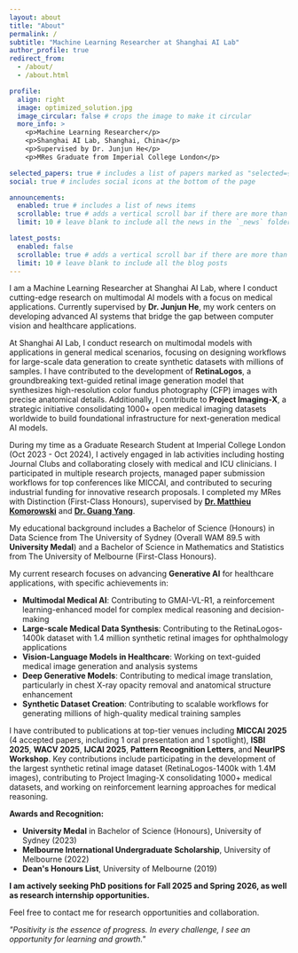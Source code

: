 ```yaml
---
layout: about
title: "About"
permalink: /
subtitle: "Machine Learning Researcher at Shanghai AI Lab"
author_profile: true
redirect_from:
  - /about/
  - /about.html

profile:
  align: right
  image: optimized_solution.jpg
  image_circular: false # crops the image to make it circular
  more_info: >
    <p>Machine Learning Researcher</p>
    <p>Shanghai AI Lab, Shanghai, China</p>
    <p>Supervised by Dr. Junjun He</p>
    <p>MRes Graduate from Imperial College London</p>

selected_papers: true # includes a list of papers marked as "selected={true}"
social: true # includes social icons at the bottom of the page

announcements:
  enabled: true # includes a list of news items
  scrollable: true # adds a vertical scroll bar if there are more than 3 news items
  limit: 10 # leave blank to include all the news in the `_news` folder

latest_posts:
  enabled: false
  scrollable: true # adds a vertical scroll bar if there are more than 3 new posts items
  limit: 10 # leave blank to include all the blog posts
---
```


I am a Machine Learning Researcher at Shanghai AI Lab, where I conduct cutting-edge research on multimodal AI models with a focus on medical applications. Currently supervised by **Dr. Junjun He**, my work centers on developing advanced AI systems that bridge the gap between computer vision and healthcare applications.

At Shanghai AI Lab, I conduct research on multimodal models with applications in general medical scenarios, focusing on designing workflows for large-scale data generation to create synthetic datasets with millions of samples. I have contributed to the development of **RetinaLogos**, a groundbreaking text-guided retinal image generation model that synthesizes high-resolution color fundus photography (CFP) images with precise anatomical details. Additionally, I contribute to **Project Imaging-X**, a strategic initiative consolidating 1000+ open medical imaging datasets worldwide to build foundational infrastructure for next-generation medical AI models.

During my time as a Graduate Research Student at Imperial College London (Oct 2023 - Oct 2024), I actively engaged in lab activities including hosting Journal Clubs and collaborating closely with medical and ICU clinicians. I participated in multiple research projects, managed paper submission workflows for top conferences like MICCAI, and contributed to securing industrial funding for innovative research proposals. I completed my MRes with Distinction (First-Class Honours), supervised by [**Dr. Matthieu Komorowski**](https://www.linkedin.com/in/matthieukomorowski/) and [**Dr. Guang Yang**](https://www.linkedin.com/in/gyangmedia/).

My educational background includes a Bachelor of Science (Honours) in Data Science from The University of Sydney (Overall WAM 89.5 with **University Medal**) and a Bachelor of Science in Mathematics and Statistics from The University of Melbourne (First-Class Honours).

My current research focuses on advancing **Generative AI** for healthcare applications, with specific achievements in:

- **Multimodal Medical AI**: Contributing to GMAI-VL-R1, a reinforcement learning-enhanced model for complex medical reasoning and decision-making
- **Large-scale Medical Data Synthesis**: Contributing to the RetinaLogos-1400k dataset with 1.4 million synthetic retinal images for ophthalmology applications
- **Vision-Language Models in Healthcare**: Working on text-guided medical image generation and analysis systems
- **Deep Generative Models**: Contributing to medical image translation, particularly in chest X-ray opacity removal and anatomical structure enhancement
- **Synthetic Dataset Creation**: Contributing to scalable workflows for generating millions of high-quality medical training samples

I have contributed to publications at top-tier venues including **MICCAI 2025** (4 accepted papers, including 1 oral presentation and 1 spotlight), **ISBI 2025**, **WACV 2025**, **IJCAI 2025**, **Pattern Recognition Letters**, and **NeurIPS Workshop**. Key contributions include participating in the development of the largest synthetic retinal image dataset (RetinaLogos-1400k with 1.4M images), contributing to Project Imaging-X consolidating 1000+ medical datasets, and working on reinforcement learning approaches for medical reasoning.

**Awards and Recognition:**

- **University Medal** in Bachelor of Science (Honours), University of Sydney (2023)
- **Melbourne International Undergraduate Scholarship**, University of Melbourne (2022)
- **Dean's Honours List**, University of Melbourne (2019)

**I am actively seeking PhD positions for Fall 2025 and Spring 2026, as well as research internship opportunities.**

Feel free to contact me for research opportunities and collaboration.

_"Positivity is the essence of progress. In every challenge, I see an opportunity for learning and growth."_
